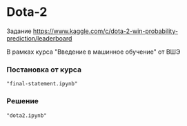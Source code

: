 # Dota-2

Задание https://www.kaggle.com/c/dota-2-win-probability-prediction/leaderboard

В рамках курса "Введение в машинное обучение" от ВШЭ

### Постановка от курса
    "final-statement.ipynb"

### Решение
    "dota2.ipynb"
